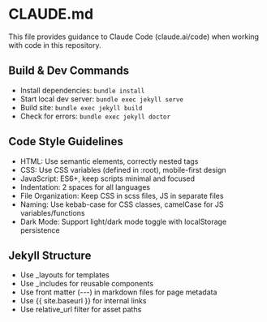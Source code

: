 # CLAUDE.md

This file provides guidance to Claude Code (claude.ai/code) when working with code in this repository.

## Build & Dev Commands
- Install dependencies: `bundle install`
- Start local dev server: `bundle exec jekyll serve`
- Build site: `bundle exec jekyll build`
- Check for errors: `bundle exec jekyll doctor`

## Code Style Guidelines
- HTML: Use semantic elements, correctly nested tags
- CSS: Use CSS variables (defined in :root), mobile-first design
- JavaScript: ES6+, keep scripts minimal and focused
- Indentation: 2 spaces for all languages
- File Organization: Keep CSS in scss files, JS in separate files
- Naming: Use kebab-case for CSS classes, camelCase for JS variables/functions
- Dark Mode: Support light/dark mode toggle with localStorage persistence

## Jekyll Structure
- Use _layouts for templates
- Use _includes for reusable components
- Use front matter (---) in markdown files for page metadata
- Use {{ site.baseurl }} for internal links
- Use relative_url filter for asset paths